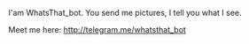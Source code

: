 I'am WhatsThat_bot.
You send me pictures, I tell you what I see.

Meet me here: http://telegram.me/whatsthat_bot